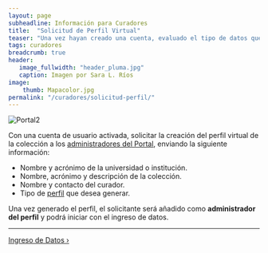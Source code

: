 ```yaml
---
layout: page
subheadline: Información para Curadores
title:  "Solicitud de Perfil Virtual"
teaser: "Una vez hayan creado una cuenta, evaluado el tipo de datos que poseen (i.e. especímenes u observaciones) y el tipo de manejo que quieren utilizar (i.e. manejo en vivo o snapshot), los curadores o encargados están listos para solicitar un perfil manejar su colección en el Portal de Biodiversidad."
tags: curadores
breadcrumb: true
header:
   image_fullwidth: "header_pluma.jpg"
   caption: Imagen por Sara L. Ríos
image: 
    thumb: Mapacolor.jpg 
permalink: "/curadores/solicitud-perfil/"
---
```


![Portal2](https://github.com/biodiversidadgt/docs/assets/69399374/20642191-2903-4c9d-a40e-6d48e9cf7a58)

Con una cuenta de usuario activada, solicitar la creación del perfil virtual de la colección a los [administradores del Portal](https://biodiversidadgt.github.io/docs/contactos/), enviando la siguiente información:

- Nombre y acrónimo de la universidad o institución.
- Nombre, acrónimo y descripción de la colección.
- Nombre y contacto del curador.
- Tipo de [perfil](https://biodiversidadgt.github.io/docs/curadores/) que desea generar.
  
Una vez generado el perfil, el solicitante será añadido como **administrador del perfil** y podrá iniciar con el ingreso de datos.

---

<a class="radius button small" href="{{ site.url }}{{ site.baseurl }}/curadores/ingreso-datos/">Ingreso de Datos ›</a>







